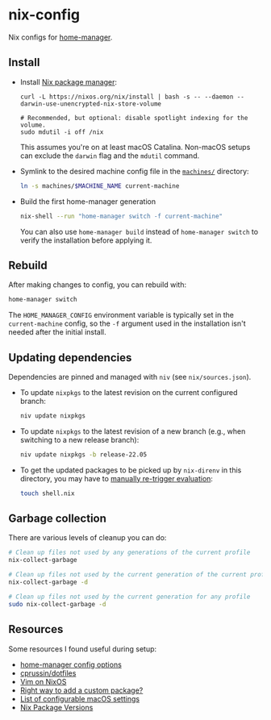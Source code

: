 # nix-config

Nix configs for [home-manager].

## Install

* Install [Nix package manager](https://nixos.org/download.html):

    ```
    curl -L https://nixos.org/nix/install | bash -s -- --daemon --darwin-use-unencrypted-nix-store-volume

    # Recommended, but optional: disable spotlight indexing for the volume.
    sudo mdutil -i off /nix
    ```

  This assumes you're on at least macOS Catalina. Non-macOS setups can exclude
  the `darwin` flag and the `mdutil` command.

* Symlink to the desired machine config file in the [`machines/`](./machines/) directory:

    ```sh
    ln -s machines/$MACHINE_NAME current-machine
    ```

* Build the first home-manager generation

    ```sh
    nix-shell --run "home-manager switch -f current-machine"
    ```

  You can also use `home-manager build` instead of `home-manager switch` to
  verify the installation before applying it.

## Rebuild

After making changes to config, you can rebuild with:

```sh
home-manager switch
```

The `HOME_MANAGER_CONFIG` environment variable is typically set in the
`current-machine` config, so the `-f` argument used in the installation isn't
needed after the initial install.

## Updating dependencies

Dependencies are pinned and managed with `niv` (see `nix/sources.json`).

* To update `nixpkgs` to the latest revision on the current configured branch:

    ```sh
    niv update nixpkgs
    ```

* To update `nixpkgs` to the latest revision of a new branch (e.g., when
  switching to a new release branch):

    ```sh
    niv update nixpkgs -b release-22.05
    ```

* To get the updated packages to be picked up by `nix-direnv` in this
  directory, you may have to [manually re-trigger
  evaluation][direnv-evaluation]:

    ```sh
    touch shell.nix
    ```

## Garbage collection

There are various levels of cleanup you can do:

```sh
# Clean up files not used by any generations of the current profile
nix-collect-garbage

# Clean up files not used by the current generation of the current profile
nix-collect-garbage -d

# Clean up files not used by the current generation for any profile
sudo nix-collect-garbage -d
```

## Resources

Some resources I found useful during setup:

* [home-manager config options](https://rycee.gitlab.io/home-manager/options.html)
* [cprussin/dotfiles](https://github.com/cprussin/dotfiles)
* [Vim on NixOS](https://web.archive.org/web/20200820230106/http://ivanbrennan.nyc/2018-05-09/vim-on-nixos)
* [Right way to add a custom package?](https://github.com/LnL7/nix-darwin/issues/16#issuecomment-284262711)
* [List of configurable macOS settings](https://github.com/mathiasbynens/dotfiles/blob/master/.macos)
* [Nix Package Versions](https://lazamar.co.uk/nix-versions/)

[home-manager]: https://github.com/nix-community/home-manager
[direnv-evaluation]: https://github.com/nix-community/nix-direnv/tree/40b96cbd3589fd7f06e8da9324b98aa9c2b6b594#manually-re-triggering-evaluation

